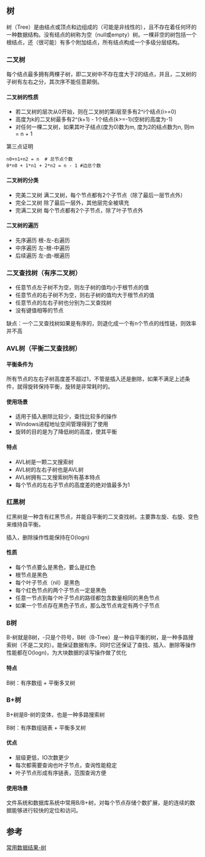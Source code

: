 ## 树

树（Tree）是由结点或顶点和边组成的（可能是非线性的），且不存在着任何环的一种数据结构。没有结点的树称为空（null或empty）树。一棵非空的树包括一个根结点，还（很可能）有多个附加结点，所有结点构成一个多级分层结构。

### 二叉树

每个结点最多拥有两棵子树，即二叉树中不存在度大于2的结点，并且，二叉树的子树有左右之分，其次序不能任意颠倒。

#### 二叉树的性质

- 若二叉树的层次从0开始，则在二叉树的第i层至多有2^i个结点(i>=0)
- 高度为k的二叉树最多有2^(k+1) - 1个结点(k>=-1)(空树的高度为-1)
- 对任何一棵二叉树，如果其叶子结点(度为0)数为m, 度为2的结点数为n, 则m = n + 1

第三点证明

```shell
n0+n1+n2 = n  # 总节点个数
0*n0 + 1*n1 + 2*n2 = n - 1 #边总个数
```

#### 二叉树的分类

- 完美二叉树 满二叉树，每个节点都有2个子节点（除了最后一层节点外）
- 完全二叉树 除了最后一层外，其他层完全被填充
- 完满二叉树 每个节点都有2个子节点，除了叶子节点外

#### 二叉树的遍历

- 先序遍历 根-左-右遍历
- 中序遍历 左-根-中遍历
- 后续遍历 左-由-根遍历

### 二叉查找树（有序二叉树）

- 任意节点左子树不为空，则左子树的值均小于根节点的值
- 任意节点的右子树不为空，则右子树的值均大于根节点的值
- 任意节点的左右子树也分别为二叉查找树
- 没有键值相等的节点

缺点：一个二叉查找树如果是有序的，则退化成一个有n个节点的线性链，则效率并不高

### AVL树（平衡二叉查找树）

#### 平衡条件为

所有节点的左右子树高度差不超过1，不管是插入还是删除，如果不满足上述条件，就得旋转保持平衡，旋转是非常耗时的。

#### 使用场景

- 适用于插入删除比较少，查找比较多的操作
- Windows进程地址空间管理得到了使用
- 旋转的目的是为了降低树的高度，使其平衡

#### 特点

- AVL树是一颗二叉搜索树
- AVL树的左右子树也是AVL树
- AVL树拥有二叉搜索树所有基本特点
- 每个节点的左右子节点的高度差的绝对值最多为1

### 红黑树

红黑树是一种含有红黑节点，并能自平衡的二叉查找树。主要靠左旋、右旋、变色来维持自平衡。

插入，删除操作性能保持在O(logn)

#### 性质

- 每个节点要么是黑色，要么是红色
- 根节点是黑色
- 每个叶子节点（nil）是黑色
- 每个红色节点的两个子节点一定是黑色
- 任意一节点到每个叶子节点的路径都包含数量相同的黑色节点
- 如果一个节点存在黑色子节点，那么改节点肯定有两个子节点

### B树

B-树就是B树，-只是个符号，B树（B-Tree）是一种自平衡的树，是一种多路搜索树（不是二叉的）。能保证数据有序。同时它还保证了查找、插入、删除等操作性能都在O(logn)，为大块数据的读写操作做了优化

#### 特点

B树：有序数组 + 平衡多叉树

### B+树

B+树是B-树的变体，也是一种多路搜索树

B树：有序数组链表 + 平衡多叉树

#### 优点

- 层级更低，IO次数更少
- 每次都需要查询也叶子节点，查询性能稳定
- 叶子节点形成有序链表，范围查询方便

#### 使用场景

文件系统和数据库系统中常用B/B+树，对每个节点存储个数扩展，是的连续的数据能够进行较快的定位和访问。

## 参考

[常用数据结果-树](https://www.jianshu.com/p/912357993486)
